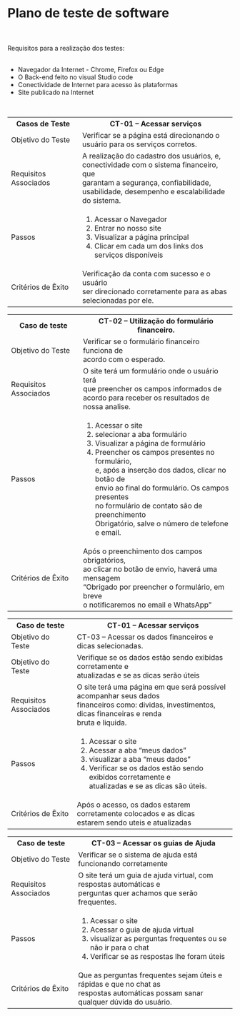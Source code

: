 <h1 text-align="center"><b>Plano de teste de software</b></h1> <br>
<br>
Requisitos para a realização dos testes:<br>
<br>
<ul>
    <li>Navegador da Internet - Chrome, Firefox ou Edge</li>
    <li>O Back-end feito no visual Studio code</li>
    <li>Conectividade de Internet para acesso às plataformas </li>
    <li>Site publicado na Internet</li>
</ul>
<br>
<table widht= "100">
       <tr>
            <th >Casos de Teste   </th>      
           <th>CT-01 – Acessar serviços  </th>
        </tr>          
        <tr>
            <td>Objetivo do Teste</td>
            <td>Verificar se a página está direcionando o<br>
            usuário para os serviços corretos.</td>
        </tr>
        <tr>
            <td>Requisitos Associados</td>
            <td>A realização do cadastro dos usuários, e, <br>
            conectividade com o sistema financeiro, que <br>
            garantam a segurança, confiabilidade, <br>
            usabilidade, desempenho e escalabilidade do sistema.<br></td>
        </tr>
        <tr>
            <td>Passos</td>
            <td>   
                <ol>
                   <li> Acessar o Navegador</li>
                   <li>Entrar no nosso site </li>
                   <li> Visualizar a página principal</li>
                   <li> Clicar em cada um dos links dos serviços disponíveis</li>
                </ol>
            </td>
        </tr>
        <tr>
            <td>Critérios de Êxito</td>
            <td>Verificação da conta com sucesso e o usuário <br>
            ser direcionado corretamente para as abas <br>
            selecionadas por ele.<br></td>
        </tr>

</table>
<table>
       <tr>
            <th>Caso de teste </th>      
           <th>CT-02 – Utilização do formulário financeiro.</th>
        </tr>          
        <tr>
            <td>Objetivo do Teste</td>
            <td>Verificar se o formulário financeiro funciona de <br>
            acordo com o esperado.</td>
        </tr>
        <tr>
            <td>Requisitos Associados</td>
            <td>O site terá um formulário onde o usuário terá <br>
            que preencher os campos informados de <br>
            acordo para receber os resultados de nossa analise.</td>
        </tr>
        <tr>
            <td>Passos</td>
            <td>
                <ol>
                    <li>Acessar o site</li>
                    <li>selecionar a aba formulário</li>
                    <li>Visualizar a página de formulário </li>
                    <li>Preencher os campos presentes no formulário,<br> 
                    e, após a inserção dos dados, clicar no botão de <br> 
                    envio ao final do formulário. Os campos presentes <br> 
                    no formulário de contato são de preenchimento <br> 
                    Obrigatório, salve o número de telefone e email.</li>
                </ol>
            </td>
        </tr>
        <tr>
            <td>Critérios de Êxito</td>
            <td>Após o preenchimento dos campos obrigatórios, <br>
            ao clicar no botão de envio, haverá uma mensagem <br> 
            “Obrigado por preencher o formulário, em breve <br> 
            o notificaremos no email e WhatsApp”</td>
        </tr>      
</table>
<table>
       <tr>
            <th>Caso de teste</th>      
           <th>CT-01 – Acessar serviços  </th>
        </tr>          
        <tr>
            <td>Objetivo do Teste</td>
            <td>CT-03 – Acessar os dados financeiros e dicas selecionadas.</td>
        </tr>
        <tr>
            <td>Objetivo do Teste</td>
            <td>Verifique se os dados estão sendo exibidas corretamente e <br> 
            atualizadas e se as dicas serão úteis</td>
        </tr>
        <tr>
            <td>Requisitos Associados</td>
            <td>O site terá uma página em que será possível acompanhar seus dados <br> 
            financeiros como: dividas, investimentos, dicas financeiras e renda<br> 
             bruta e liquida.</td>
        </tr>
        <tr>
            <td>Passos</td>
            <td>
                <ol>
                    <li> Acessar o site</li>
                    <li>Acessar a aba “meus dados”</li>
                    <li>visualizar a aba “meus dados”</li>
                    <li>Verificar se os dados estão sendo exibidos corretamente e <br> 
                    atualizadas e se as dicas são úteis.</li>
                </ol>   
            </td>
        </tr>
        <tr>
            <td>Critérios de Êxito</td>
            <td>Após o acesso, os dados estarem corretamente colocados e as dicas<br>  
            estarem sendo uteis e atualizadas</td>
        </tr>
</table>
<table>
       <tr>
            <th>Caso de teste</th>      
           <th>CT-03 – Acessar os guias de Ajuda</th>
        </tr>          
        <tr>
            <td>Objetivo do Teste</td>
            <td>Verificar se o sistema de ajuda está funcionando corretamente</td>
        </tr>
        <tr>
            <td>Requisitos Associados</td>
            <td>O site terá um guia de ajuda virtual, com respostas automáticas e <br> 
            perguntas quer achamos que serão frequentes.</td>
        </tr>
        <tr>
            <td>Passos</td>
            <td>
                <ol>
                    <li>Acessar o site</li>
                    <li>Acessar o guia de ajuda virtual</li>
                    <li>visualizar as perguntas frequentes ou se não ir para o chat </li>
                    <li>Verificar se as respostas lhe foram úteis</li>
                </ol>   
            </td>
        </tr>
        <tr>
            <td>Critérios de Êxito</td>
            <td>Que as perguntas frequentes sejam úteis e rápidas e que no chat as <br> 
            respostas automáticas possam sanar qualquer dúvida do usuário.</td>
        </tr>
</table>
